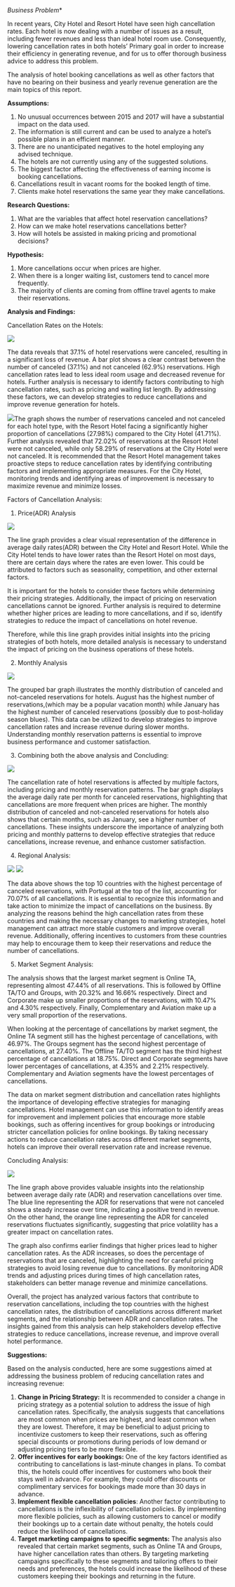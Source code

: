 *Business Problem**

In recent years, City Hotel and Resort Hotel have seen high cancellation rates. Each hotel is now dealing with a number of issues as a result, including fewer revenues and less than ideal hotel room use. Consequently, lowering cancellation rates in both hotels’ Primary goal in order to increase their efficiency in generating revenue, and for us to offer thorough business advice to address this problem.

The analysis of hotel booking cancellations as well as other factors that have no bearing on their business and yearly revenue generation are the main topics of this report.

**Assumptions:**

1. No unusual occurrences between 2015 and 2017 will have a substantial impact on the data used.
1. The information is still current and can be used to analyze a hotel’s possible plans in an efficient manner.
1. There are no unanticipated negatives to the hotel employing any advised technique.
1. The hotels are not currently using any of the suggested solutions.
1. The biggest factor affecting the effectiveness of earning income is booking cancellations.
1. Cancellations result in vacant rooms for the booked length of time.
1. Clients make hotel reservations the same year they make cancellations.

**Research Questions:**

1. What are the variables that affect hotel reservation cancellations?
1. How can we make hotel reservations cancellations better?
1. How will hotels be assisted in making pricing and promotional decisions?

**Hypothesis:**

1. More cancellations occur when prices are higher.
1. When there is a longer waiting list, customers tend to cancel more frequently.
1. The majority of clients are coming from offline travel agents to make their reservations.

**Analysis and Findings:**

Cancellation Rates on the Hotels:

![](Aspose.Words.924cb8a3-ee27-47ba-838e-564b66c27b41.001.png)

The data reveals that 37.1% of hotel reservations were canceled, resulting in a significant loss of revenue. A bar plot shows a clear contrast between the number of canceled (37.1%) and not canceled (62.9%) reservations. High cancellation rates lead to less ideal room usage and decreased revenue for hotels. Further analysis is necessary to identify factors contributing to high cancellation rates, such as pricing and waiting list length. By addressing these factors, we can develop strategies to reduce cancellations and improve revenue generation for hotels.

![](Aspose.Words.924cb8a3-ee27-47ba-838e-564b66c27b41.002.jpeg)The graph shows the number of reservations canceled and not canceled for each hotel type, with the Resort Hotel facing a significantly higher proportion of cancellations (27.98%) compared to the City Hotel (41.71%). Further analysis revealed that 72.02% of reservations at the Resort Hotel were not canceled, while only 58.29% of reservations at the City Hotel were not canceled. It is recommended that the Resort Hotel management takes proactive steps to reduce cancellation rates by identifying contributing factors and implementing appropriate measures. For the City Hotel, monitoring trends and identifying areas of improvement is necessary to maximize revenue and minimize losses.

Factors of Cancellation Analysis:

1. Price(ADR) Analysis

![](Aspose.Words.924cb8a3-ee27-47ba-838e-564b66c27b41.003.jpeg)

The line graph provides a clear visual representation of the difference in average daily rates(ADR) between the City Hotel and Resort Hotel. While the City Hotel tends to have lower rates than the Resort Hotel on most days, there are certain days where the rates are even lower. This could be attributed to factors such as seasonality, competition, and other external factors.

It is important for the hotels to consider these factors while determining their pricing strategies. Additionally, the impact of pricing on reservation cancellations cannot be ignored. Further analysis is required to determine whether higher prices are leading to more cancellations, and if so, identify strategies to reduce the impact of cancellations on hotel revenue.

Therefore, while this line graph provides initial insights into the pricing strategies of both hotels, more detailed analysis is necessary to understand the impact of pricing on the business operations of these hotels.

2. Monthly Analysis

![](Aspose.Words.924cb8a3-ee27-47ba-838e-564b66c27b41.004.jpeg)

The grouped bar graph illustrates the monthly distribution of canceled and not-canceled reservations for hotels. August has the highest number of reservations,(which may be a popular vacation month) while January has the highest number of canceled reservations (possibly due to post-holiday season blues). This data can be utilized to develop strategies to improve cancellation rates and increase revenue during slower months. Understanding monthly reservation patterns is essential to improve business performance and customer satisfaction.

3. Combining both the above analysis and Concluding:

![](Aspose.Words.924cb8a3-ee27-47ba-838e-564b66c27b41.005.jpeg)

The cancellation rate of hotel reservations is affected by multiple factors, including pricing and monthly reservation patterns. The bar graph displays the average daily rate per month for canceled reservations, highlighting that cancellations are more frequent when prices are higher. The monthly distribution of canceled and not-canceled reservations for hotels also shows that certain months, such as January, see a higher number of cancellations. These insights underscore the importance of analyzing both pricing and monthly patterns to develop effective strategies that reduce cancellations, increase revenue, and enhance customer satisfaction.

4. Regional Analysis:

![](Aspose.Words.924cb8a3-ee27-47ba-838e-564b66c27b41.006.jpeg) ![](Aspose.Words.924cb8a3-ee27-47ba-838e-564b66c27b41.007.jpeg)

The data above shows the top 10 countries with the highest percentage of canceled reservations, with Portugal at the top of the list, accounting for 70.07% of all cancellations. It is essential to recognize this information and take action to minimize the impact of cancellations on the business. By analyzing the reasons behind the high cancellation rates from these countries and making the necessary changes to marketing strategies, hotel management can attract more stable customers and improve overall revenue. Additionally, offering incentives to customers from these countries may help to encourage them to keep their reservations and reduce the number of cancellations.

5. Market Segment Analysis:

The analysis shows that the largest market segment is Online TA, representing almost 47.44% of all reservations. This is followed by Offline TA/TO and Groups, with 20.32% and 16.66% respectively. Direct and Corporate make up smaller proportions of the reservations, with 10.47% and 4.30% respectively. Finally, Complementary and Aviation make up a very small proportion of the reservations.

When looking at the percentage of cancellations by market segment, the Online TA segment still has the highest percentage of cancellations, with 46.97%. The Groups segment has the second highest percentage of cancellations, at 27.40%. The Offline TA/TO segment has the third highest percentage of cancellations at 18.75%. Direct and Corporate segments have lower percentages of cancellations, at 4.35% and 2.21% respectively. Complementary and Aviation segments have the lowest percentages of cancellations.

The data on market segment distribution and cancellation rates highlights the importance of developing effective strategies for managing cancellations. Hotel management can use this information to identify areas for improvement and implement policies that encourage more stable bookings, such as offering incentives for group bookings or introducing stricter cancellation policies for online bookings. By taking necessary actions to reduce cancellation rates across different market segments, hotels can improve their overall reservation rate and increase revenue.

Concluding Analysis:

![](Aspose.Words.924cb8a3-ee27-47ba-838e-564b66c27b41.008.jpeg)

The line graph above provides valuable insights into the relationship between average daily rate (ADR) and reservation cancellations over time. The blue line representing the ADR for reservations that were not canceled shows a steady increase over time, indicating a positive trend in revenue. On the other hand, the orange line representing the ADR for canceled reservations fluctuates significantly, suggesting that price volatility has a greater impact on cancellation rates.

The graph also confirms earlier findings that higher prices lead to higher cancellation rates. As the ADR increases, so does the percentage of reservations that are canceled, highlighting the need for careful pricing strategies to avoid losing revenue due to cancellations. By monitoring ADR trends and adjusting prices during times of high cancellation rates, stakeholders can better manage revenue and minimize cancellations.

Overall, the project has analyzed various factors that contribute to reservation cancellations, including the top countries with the highest cancellation rates, the distribution of cancellations across different market segments, and the relationship between ADR and cancellation rates. The insights gained from this analysis can help stakeholders develop effective strategies to reduce cancellations, increase revenue, and improve overall hotel performance.

**Suggestions:**

Based on the analysis conducted, here are some suggestions aimed at addressing the business problem of reducing cancellation rates and increasing revenue:

1. **Change in Pricing Strategy:** It is recommended to consider a change in pricing strategy as a potential solution to address the issue of high cancellation rates. Specifically, the analysis suggests that cancellations are most common when prices are highest, and least common when they are lowest. Therefore, it may be beneficial to adjust pricing to incentivize customers to keep their reservations, such as offering special discounts or promotions during periods of low demand or adjusting pricing tiers to be more flexible.
1. **Offer incentives for early bookings:** One of the key factors identified as contributing to cancellations is last-minute changes in plans. To combat this, the hotels could offer incentives for customers who book their stays well in advance. For example, they could offer discounts or complimentary services for bookings made more than 30 days in advance.
1. **Implement flexible cancellation policies**: Another factor contributing to cancellations is the inflexibility of cancellation policies. By implementing more flexible policies, such as allowing customers to cancel or modify their bookings up to a certain date without penalty, the hotels could reduce the likelihood of cancellations.
1. **Target marketing campaigns to specific segments:** The analysis also revealed that certain market segments, such as Online TA and Groups, have higher cancellation rates than others. By targeting marketing campaigns specifically to these segments and tailoring offers to their needs and preferences, the hotels could increase the likelihood of these customers keeping their bookings and returning in the future.
